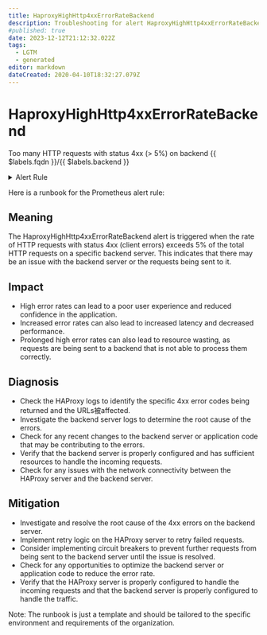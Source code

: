 ```yaml
---
title: HaproxyHighHttp4xxErrorRateBackend
description: Troubleshooting for alert HaproxyHighHttp4xxErrorRateBackend
#published: true
date: 2023-12-12T21:12:32.022Z
tags: 
  - LGTM
  - generated
editor: markdown
dateCreated: 2020-04-10T18:32:27.079Z
---
```


# HaproxyHighHttp4xxErrorRateBackend

Too many HTTP requests with status 4xx (> 5%) on backend {{ $labels.fqdn }}/{{ $labels.backend }}

<details>
  <summary>Alert Rule</summary>

{{% rule "haproxy/haproxy-exporter-v1.yml" "HaproxyHighHttp4xxErrorRateBackend" %}}

{{% comment %}}

```yaml
alert: HaproxyHighHttp4xxErrorRateBackend
expr: sum by (backend) (rate(haproxy_server_http_responses_total{code="4xx"}[1m])) / sum by (backend) (rate(haproxy_server_http_responses_total[1m])) > 5
for: 1m
labels:
    severity: critical
annotations:
    summary: HAProxy high HTTP 4xx error rate backend (instance {{ $labels.instance }})
    description: |-
        Too many HTTP requests with status 4xx (> 5%) on backend {{ $labels.fqdn }}/{{ $labels.backend }}
          VALUE = {{ $value }}
          LABELS = {{ $labels }}
    runbook: https://github.com/srerun/prometheus-alerts/blob/main/content/runbooks/haproxy-exporter-v1/HaproxyHighHttp4xxErrorRateBackend.md

```

{{% /comment %}}

</details>


Here is a runbook for the Prometheus alert rule:

## Meaning

The HaproxyHighHttp4xxErrorRateBackend alert is triggered when the rate of HTTP requests with status 4xx (client errors) exceeds 5% of the total HTTP requests on a specific backend server. This indicates that there may be an issue with the backend server or the requests being sent to it.

## Impact

* High error rates can lead to a poor user experience and reduced confidence in the application.
* Increased error rates can also lead to increased latency and decreased performance.
* Prolonged high error rates can also lead to resource wasting, as requests are being sent to a backend that is not able to process them correctly.

## Diagnosis

* Check the HAProxy logs to identify the specific 4xx error codes being returned and the URLs被affected.
* Investigate the backend server logs to determine the root cause of the errors.
* Check for any recent changes to the backend server or application code that may be contributing to the errors.
* Verify that the backend server is properly configured and has sufficient resources to handle the incoming requests.
* Check for any issues with the network connectivity between the HAProxy server and the backend server.

## Mitigation

* Investigate and resolve the root cause of the 4xx errors on the backend server.
* Implement retry logic on the HAProxy server to retry failed requests.
* Consider implementing circuit breakers to prevent further requests from being sent to the backend server until the issue is resolved.
* Check for any opportunities to optimize the backend server or application code to reduce the error rate.
* Verify that the HAProxy server is properly configured to handle the incoming requests and that the backend server is properly configured to handle the traffic.

Note: The runbook is just a template and should be tailored to the specific environment and requirements of the organization.